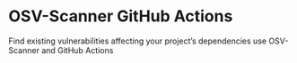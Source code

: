 # OSV-Scanner GitHub Actions
Find existing vulnerabilities affecting your project’s dependencies use OSV-Scanner and GitHub Actions
